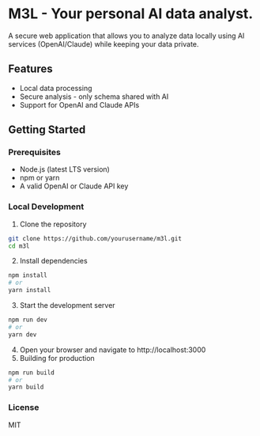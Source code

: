 # M3L - Your personal AI data analyst.

A secure web application that allows you to analyze data locally using AI services (OpenAI/Claude) while keeping your data private.

## Features
- Local data processing
- Secure analysis - only schema shared with AI
- Support for OpenAI and Claude APIs

## Getting Started

### Prerequisites
- Node.js (latest LTS version)
- npm or yarn
- A valid OpenAI or Claude API key

### Local Development
1. Clone the repository
```bash
git clone https://github.com/yourusername/m3l.git
cd m3l
```
2. Install dependencies
```bash
npm install
# or
yarn install
```
3. Start the development server
```bash
npm run dev
# or
yarn dev
```
4. Open your browser and navigate to http://localhost:3000
5. Building for production
```bash
npm run build
# or
yarn build
```

### License
MIT